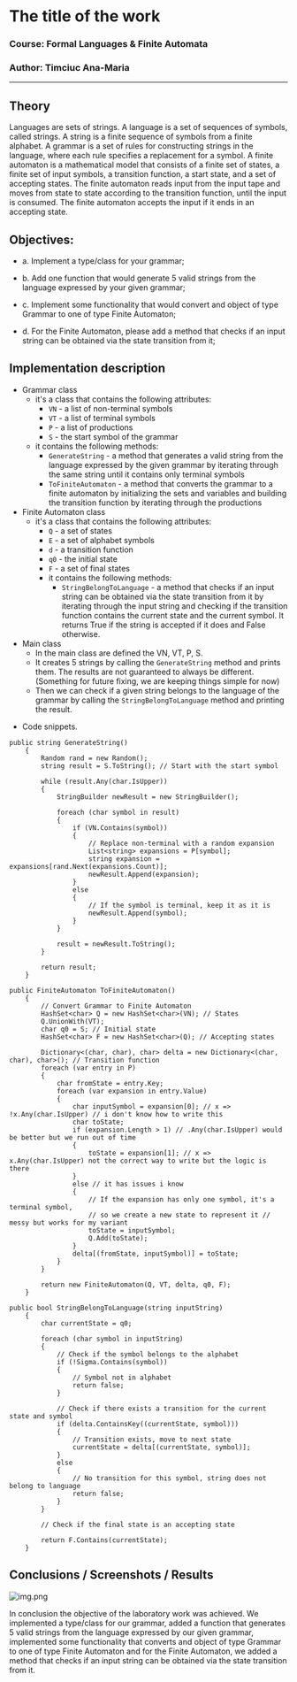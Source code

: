 ﻿# The title of the work

### Course: Formal Languages & Finite Automata
### Author: Timciuc Ana-Maria

----

## Theory
Languages are sets of strings. A language is a set of sequences of symbols, called strings. 
A string is a finite sequence of symbols from a finite alphabet. A grammar is a set of rules for constructing strings in the language, 
where each rule specifies a replacement for a symbol. A finite automaton is a mathematical model that consists of a finite set of states, 
a finite set of input symbols, a transition function, a start state, and a set of accepting states. The finite automaton reads input from 
the input tape and moves from state to state according to the transition function, until the input is consumed. The finite automaton accepts 
the input if it ends in an accepting state.


## Objectives:

* a. Implement a type/class for your grammar;

*  b. Add one function that would generate 5 valid strings from the language expressed by your given grammar;

*  c. Implement some functionality that would convert and object of type Grammar to one of type Finite Automaton;

*  d. For the Finite Automaton, please add a method that checks if an input string can be obtained via the state transition from it;



## Implementation description

- Grammar class
    -  it's a class that contains the following attributes:
        - `VN` - a list of non-terminal symbols
        - `VT` - a list of terminal symbols
        - `P` - a list of productions
        - `S` - the start symbol of the grammar
    - it contains the following methods:
        - `GenerateString` - a method that generates a valid string from the language expressed by the given grammar by iterating through the same string until it contains only terminal symbols
        - `ToFiniteAutomaton` - a method that converts the grammar to a finite automaton by initializing the sets and variables and building the transition function by iterating  through the productions
- Finite Automaton class
    - it's a class that contains the following attributes:
        - `Q` - a set of states
        - `E` - a set of alphabet symbols
        - `d` - a transition function
        - `q0` - the initial state
        - `F` - a set of final states
        - it contains the following methods:
            - `StringBelongToLanguage` - a method that checks if an input string can be obtained via the state transition from it by iterating through the input string and checking if the transition function contains the current state and the current symbol. It returns True if the string is accepted if it does and False otherwise.
- Main class
    - In the main class are defined the VN, VT, P, S.
    - It creates 5 strings by calling the `GenerateString` method and prints them. The results are not guaranteed to always be different. (Something for future fixing, we are keeping things simple for now)
    - Then we can check if a given string belongs to the language of the grammar by calling the `StringBelongToLanguage` method and printing the result.


* Code snippets.

```
public string GenerateString()
    {
        Random rand = new Random();
        string result = S.ToString(); // Start with the start symbol

        while (result.Any(char.IsUpper))
        {
            StringBuilder newResult = new StringBuilder();

            foreach (char symbol in result)
            {
                if (VN.Contains(symbol))
                {
                    // Replace non-terminal with a random expansion
                    List<string> expansions = P[symbol];
                    string expansion = expansions[rand.Next(expansions.Count)];
                    newResult.Append(expansion);
                }
                else
                {
                    // If the symbol is terminal, keep it as it is
                    newResult.Append(symbol);
                }
            }

            result = newResult.ToString();
        }

        return result;
    }
```

```
public FiniteAutomaton ToFiniteAutomaton()
    {
        // Convert Grammar to Finite Automaton
        HashSet<char> Q = new HashSet<char>(VN); // States
        Q.UnionWith(VT);
        char q0 = S; // Initial state
        HashSet<char> F = new HashSet<char>(Q); // Accepting states

        Dictionary<(char, char), char> delta = new Dictionary<(char, char), char>(); // Transition function
        foreach (var entry in P)
        {
            char fromState = entry.Key;
            foreach (var expansion in entry.Value)
            {
                char inputSymbol = expansion[0]; // x => !x.Any(char.IsUpper) // i don't know how to write this
                char toState;
                if (expansion.Length > 1) // .Any(char.IsUpper) would be better but we run out of time
                {
                    toState = expansion[1]; // x => x.Any(char.IsUpper) not the correct way to write but the logic is there
                }
                else // it has issues i know
                {
                    // If the expansion has only one symbol, it's a terminal symbol,
                    // so we create a new state to represent it // messy but works for my variant
                    toState = inputSymbol;
                    Q.Add(toState);
                }
                delta[(fromState, inputSymbol)] = toState;
            }
        }

        return new FiniteAutomaton(Q, VT, delta, q0, F);
    }
```

```
public bool StringBelongToLanguage(string inputString)
    {
        char currentState = q0;

        foreach (char symbol in inputString)
        {
            // Check if the symbol belongs to the alphabet
            if (!Sigma.Contains(symbol))
            {
                // Symbol not in alphabet
                return false;
            }

            // Check if there exists a transition for the current state and symbol
            if (delta.ContainsKey((currentState, symbol)))
            {
                // Transition exists, move to next state
                currentState = delta[(currentState, symbol)];
            }
            else
            {
                // No transition for this symbol, string does not belong to language
                return false;
            }
        }

        // Check if the final state is an accepting state
        
        return F.Contains(currentState);
    }
```

## Conclusions / Screenshots / Results
![img.png](img.png)

In conclusion the objective of the laboratory work was achieved. We implemented a type/class for our grammar, added a function that generates 5 valid strings from the language expressed by our given grammar, implemented some functionality that converts and object of type Grammar to one of type Finite Automaton and for the Finite Automaton, we added a method that checks if an input string can be obtained via the state transition from it.